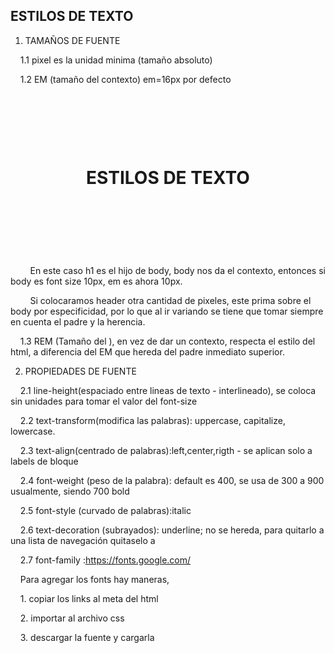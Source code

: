## ESTILOS DE TEXTO

  

1. TAMAÑOS DE FUENTE
 
   
    1.1 pixel es la unidad minima (tamaño absoluto)

    1.2 EM (tamaño del contexto) em=16px por defecto

  

        <body>

            <header>

                <h1>ESTILOS DE TEXTO</h1>

            </header>

        </body>

  

        En este caso h1 es el hijo de body, body nos da el contexto, entonces si body es font size 10px, em es ahora 10px.

  

        Si colocaramos header otra cantidad de pixeles, este prima sobre el body por especificidad, por lo que al ir variando se tiene que tomar siempre en cuenta el padre y la herencia.

  
  

    1.3 REM (Tamaño del <html></html>), en vez de dar un contexto, respecta el estilo del html, a diferencia del EM que hereda del padre inmediato superior.

  
  

2. PROPIEDADES DE FUENTE

  

    2.1 line-height(espaciado entre lineas de texto - interlineado), se coloca sin unidades para tomar el valor del font-size

    2.2 text-transform(modifica las palabras): uppercase, capitalize, lowercase.

    2.3 text-align(centrado de palabras):left,center,rigth - se aplican solo a labels de bloque

    2.4 font-weight (peso de la palabra): default es 400, se usa de 300 a 900 usualmente, siendo 700 bold

    2.5 font-style (curvado de palabras):italic

    2.6 text-decoration (subrayados): underline; no se hereda, para quitarlo a una lista de navegación quitaselo a <a>

    2.7 font-family :https://fonts.google.com/

  

    Para agregar los fonts hay maneras,

  

    1. copiar los links al meta del html

    2. importar al archivo css

    3. descargar la fuente y cargarla


